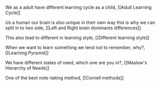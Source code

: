 
We as a adult have different learning cycle as a child,
[[Adult Learning Cycle]]

Us a human our brain is also unique in their own way this is why we can split in to two side,
[[Left and Right brain dominants differences]]

This also lead to different in learning style,
[[Different learning style]]

When we want to learn something we tend not to remember, why?, 
[[Learning Pyramid]]

We have different states of need, which one are you in?,
[[Maslow's Hierarchy of Needs]]

One of the best note-taking method,
[[Cornell methods]]